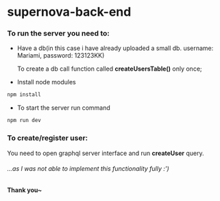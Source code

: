 # supernova-back-end

### To run the server you need to:

- Have a db(in this case i have already uploaded a small db. username: Mariami, password: 123123KK)

  To create a db call function called **createUsersTable()** only once;


- Install node modules


```bash
npm install
```

- To start the server run command
```bash
npm run dev
```



### To create/register user:

You need to open graphql server interface and run **createUser** query.
###### ...as I was not able to implement this functionality fully :') 


#### Thank you~